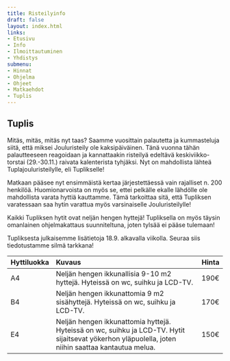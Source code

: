 ```yaml
---
title: Risteilyinfo
draft: false
layout: index.html
links:
- Etusivu
- Info
- Ilmoittautuminen
- Yhdistys
submenu:
- Hinnat
- Ohjelma
- Ohjeet
- Matkaehdot
- Tuplis
---
```

## Tuplis

Mitäs, mitäs, mitäs nyt taas? Saamme vuosittain palautetta ja kummasteluja siitä, että miksei Jouluristeily ole kaksipäiväinen. Tänä vuonna tähän palautteeseen reagoidaan ja kannattaakin risteilyä edeltävä keskiviikko-torstai (29.-30.11.) raivata kalenterista tyhjäksi.
Nyt on mahdollista lähteä Tuplajouluristeilylle, eli Tuplikselle!

Matkaan pääsee nyt ensimmäistä kertaa järjestettäessä vain rajalliset n. 200 henkilöä. Huomionarvoista on myös se, ettei pelkälle ekalle lähdölle ole mahdollista varata hyttiä kauttamme. Tämä tarkoittaa sitä, että Tupliksen varatessaan saa hytin varattua myös varsinaiselle Jouluristeilylle!

Kaikki Tupliksen hytit ovat neljän hengen hyttejä! Tupliksella on myös täysin omanlainen ohjelmakattaus suunniteltuna, joten tylsää ei pääse tulemaan!

Tupliksesta julkaisemme lisätietoja 18.9. alkavalla viikolla. Seuraa siis tiedotustamme silmä tarkkana!

| Hyttiluokka   | Kuvaus        | Hinta |
|---------------|:--------------| -----:|
| A4 | Neljän hengen ikkunallisia 9-10 m2 hyttejä. Hyteissä on wc, suihku ja LCD-TV. | 190€ |
| B4 |  Neljän hengen ikkunattomia 9 m2 sisähyttejä. Hyteissä on wc, suihku ja LCD-TV.  | 170€ | 
| E4 |  Neljän hengen ikkunattomia hyttejä. Hyteissä on wc, suihku ja LCD-TV. Hytit sijaitsevat yökerhon yläpuolella, joten niihin saattaa kantautua melua.  | 150€ | 

